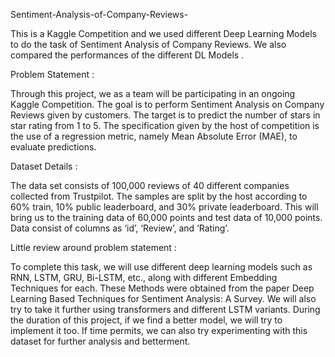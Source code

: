 Sentiment-Analysis-of-Company-Reviews-

This is a Kaggle Competition and we used different Deep Learning Models to do the task of Sentiment Analysis of Company Reviews. We also compared the performances of the different DL Models . 

Problem Statement :<br>

Through this project, we as a team will be participating in an ongoing Kaggle Competition. The goal is to perform Sentiment Analysis on Company Reviews given by customers. The target is to predict the number of stars in star rating from 1 to 5.  The specification given by the host of competition is the use of a regression metric, namely Mean Absolute Error (MAE), to evaluate predictions. 

Dataset Details :

The data set consists of 100,000 reviews of 40 different companies collected from Trustpilot. The samples are split by the host according to 60% train, 10% public leaderboard, and 30% private leaderboard. This will bring us to the training data of 60,000 points and test data of 10,000 points. Data consist of columns as ‘id’, ‘Review’, and ‘Rating’. 

Little review around problem statement :

To complete this task, we will use different deep learning models such as RNN, LSTM, GRU, Bi-LSTM, etc., along with different Embedding Techniques for each. These Methods were obtained from the paper Deep Learning Based Techniques for Sentiment Analysis: A Survey. We will also try to take it further using transformers and different LSTM variants. During the duration of this project, if we find a better model, we will try to implement it too.  If time permits, we can also try experimenting with this dataset for further analysis and betterment.
